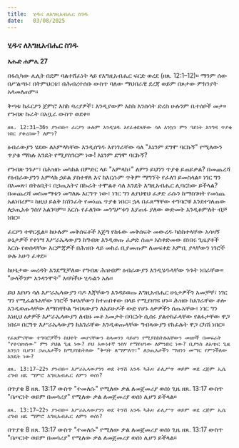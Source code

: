 ```yaml
---
title:  ሂዱና ለእግዚአብሔር ስገዱ
date:   03/08/2025
---
```


### ሂዱና ለእግዚአብሔር ስገዱ

**እሑድ ሐምሌ 27**

በፋሲካው ሌሊት በደም ባልተሸፈነት ላይ የእግዚአብሔር ፍርድ ወረደ (ዘጸ. 12:1–12)። ማንም ሰው በሥልጣኑ፣ በትምህርቱ፣ በሕብረተሰቡ ውስጥ ባለው ማህበራዊ ደረጃ ወይም በጾታው ምክንያት አላመለጠም።

ቅጣቱ ከፈርዖን ጀምሮ እስከ ባሪያዎች፣ እንዲያውም እስከ እንሰሳት ድረስ ሁሉንም ቤተሰቦች መታ። የግብጽ ኩራት በአቧራ ውስጥ ወደቀ።

`ዘጸ. 12:31–36ን ያንብቡ። ፈርዖን ሁሉም እንዲሄዱ እየፈቀደላቸው ሳለ እንኳን ምን ዓይነት እንግዳ ጥያቄ ነበር ያቀረበው? ለምን?`

ዕብራውያን ሄደው ለአምላካቸው እንዲሰግዱ እየነገራቸው ሳለ "እኔንም ደግሞ ባርኩኝ" የሚለውን ጥያቄ ማከሉ እንዴት የሚያስገርም ነው! እኔንም ደግሞ ባርኩኝ?

የግብጽ ንጉሥ፣ በሕዝቡ መካከል በምድር ላይ "አምላክ፣" ለምን ይህንን ጥያቄ ይጠይቃል? በመጨረሻ የዕብራውያንን አምላክ ኃይል ያስተዋለ እና ከእርሱም ጥቅም ማግኘት የፈለገ ይመስላል። ነገር ግን በአመጽ፣ በትዕቢት፣ በኃጢአትና በኩራት ተሞልቶ ሳለ እንዴት እግዚአብሔር ሊባርከው ይችላል? በመጨረሻ መስመማቱን መግለጹ እርግጥ ነው፣ ነገር ግን ለያህዌህ ፈቃድ ራሱን ከማስገዛት የመነጨ አልነበረም። ከዚህ ይልቅ ከሽንፈት የመነጨ ጥያቄ ነበር። ኋላ በፈጸማቸው ተግባሮቹ እንደተገለጠው ለኃጢአቱ ንስሃ አልገባም። እርሱ የፈለገው መንግሥቱን እያጠፋ ያለው ውድመት እንዲቆምለት ብቻ ነበር።

ፈርዖን ተዋርዷል። ከሁሉም መቅሰፍቶች እጅግ የከፋው መቅሰፍት መውረዱ ካስከተላቸው አሳዛኝ ሁኔታዎች የተነሣ እሥራኤላውያን ከግብጽ እንዲወጡ ፈቃድ ሰጠ። አስቀድመው በነበሩ ጊዜያቶች እርሱ የወሰዳቸው እርምጃዎች በሕዝቡ ላይ መከራ ቢያመጡም ለመፍቀድ እምቢ ያላቸውን ነገሮች ሁሉ አሁን ፈቀደ።

ከሁኔታው መረዳት እንደሚቻለው የግብጽ ሕዝብም ዕብራውያን እንዲሄዱላቸው ጉጉት ነበራቸው። "ሁላችንም እንዳንሞት" እባካችሁ ሂዱልን አሉ።

ይህ እየሆነ ሳለ እሥራኤላውያን ባዶ እጃቸውን እንዳይወጡ እግዚአብሔር ሁኔታዎችን አመቻቸ፣ ነገር ግን የሚፈልጉአቸው ነገሮች ጉዞአቸውን ከተጠበቀው በላይ የሚያዘገዩ ሆኑ። ሕዝቡ ከአገራቸው ቶሎ እንዲወጡላቸው ለማስቸኮል ግብጻውያን ለአይሁዶች ውድ የሆኑ ዕቃዎችን ሰጡአቸው፣ ነገር ግን እነዚህ ዕቃዎች እሥራኤላውያን ለብዙ መቶ አመታት በባርነት ሲሰሩ ያልተከፈላቸው የልፋታቸው ዋጋ ነበሩ። በርግጥ እሥራኤላውያን ከአገራቸው እንዲወጡላቸው ግብጻውያን የከፈሉት ዋጋ ርካሽ ነበር።

`የፈጸምናቸው ተግባሮቻችን ስህተት መሆናቸውን ስላመንን ሳይሆን የሚያስከትሉአቸውን መዘዞች በመፍራት "የተናዘዝነው" ምን ያህል ጊዜ ነው? ይህ እውነተኛ ንስሃ የማይሆነው ለምንድር ነው? ቢያንስ ለአጭር ጊዜ እንኳን ቢሆን፣ ኃጢአታችን ከሚያስከትለው "ቅጣት ለማምለጥ፣" ለኃጢአታችን ማዘንን መማር የምንችለው እንዴት ነው?`

`ዘጸ. 13:17–22ን ያንብቡ። እሥራኤላውያንን ወደ ትንሽ አንዱ ካሕዛ ፊሊሥጥ ወይም ወደ ረጅም ኢሴ ረግብ ዘዴ ማምሮ እግዚአብሔር ለምን ወሰነ?`

በጥያቄ 8 ዘጸ. 13:17 ውስጥ "ተመለሱ" የሚለው ቃል ለመጀመሪያ ወሰነ ጊዜ ዘጸ. 13:17 ውስጥ "በጦርነት ወይም በመሳሪያ" የሚለው ቃል ለመጀመሪያ ወሰነ ሊሆን ይችላል።

`ዘጸ. 13:17–22ን ያንብቡ። እሥራኤላውያንን ወደ ትንሽ አንዱ ካሕዛ ፊሊሥጥ ወይም ወደ ረጅም ኢሴ ረግብ ዘዴ ማምሮ እግዚአብሔር ለምን ወሰነ?`

በጥያቄ 8 ዘጸ. 13:17 ውስጥ "ተመለሱ" የሚለው ቃል ለመጀመሪያ ወሰነ ጊዜ ዘጸ. 13:17 ውስጥ "በጦርነት ወይም በመሳሪያ" የሚለው ቃል ለመጀመሪያ ወሰነ ሊሆን ይችላል።